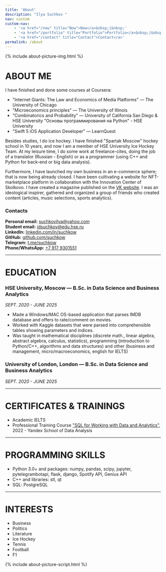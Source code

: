 ```yaml
---
title: 'About'
description: "Ilya Suchkov "  
nav: custom
custom-nav: 
    - '<a href="/now" title="Now">Now</a>&nbsp;|&nbsp;'
    - '<a href="/portfolio" title="Portfolio">Portfolio</a>&nbsp;|&nbsp;'
    - '<a href="/contact" title="Contact">Contact</a>'
permalink: /about
---
```



{% include about-picture-img.html %}

# ABOUT ME
I have finished and done some courses at Coursera:
- "Internet Giants: The Law and Economics of Media Platforms" — The University of Chicago
- "Microeconomics principles" — The University of Illinois
- "Combinatorics and Probability" — University of California San Diego & HSE University "Основы программирования на Python" - HSE University
- "Swift 5 iOS Application Developer" — LearnQuest

Besides studies, I do ice hockey. I have finished "Spartak Moscow" hockey school in 10 years, and now I am a member of HSE University Ice Hockey Team.
At my leisure time, I do some work at freelance-cites, doing the job of a translator (Russian - English) or as a programmer (using C++ and Python for back-end or big data analysis).

Furthermore, I have launched my own business in an e-commerce sphere; that is now being already closed. I have been cultivating a website for NFT-marketplace platform in collaboration with the Innovation Center of Skolkovo. I have created a magazine published on the [VK website](https://vk.com/thewhatyellow). I was an ideological inspirer, gathered and organized a group of friends who created content (articles, music selections, sports analytics).

### Contacts
**Personal email:** [suchkovilya@yahoo.com](mailto:suchkovilya@yahoo.com)<br/>
**Student email:** [idsuchkov@edu.hse.ru](mailto:idsuchkov@edu.hse.ru)<br/>
**LinkedIn:** [linkedin.com/in/suchkow](https://www.linkedin.com/in/suchkow)<br/>
**GitHub:** [github.com/suchkow](https://github.com/suchkow)<br/>
**Telegram:** [t.me/suchkow](https://t.me/suchkow)<br/>
**Phone/WhatsApp:** [+7 917 9301551](tel:+79179301551)<br/>

---

# EDUCATION
### HSE University, Moscow — B.Sc. in Data Science and Business Analytics
*SEPT. 2020 - JUNE 2025*
- Made a Windows/MAC OS-based application that parses IMDB database and offers to rate/comment on movies.
- Worked with Kaggle datasets that were parsed into comprehensible tables showing parameters and indices.
- Was taught in mathematical disciplines (discrete math., linear algebra, abstract algebra, calculus, statistics), programming (introduction to Python/C++, algorithms and data structures) and other (business and management, micro/macroeconomics, english for IELTS)

### University of London, London — B.Sc. in Data Science and Business Analytics
*SEPT. 2020 - JUNE 2025*

---

# CERTIFICATES & TRAININGS
- Academic IELTS
- Professional Training Course ["SQL for Working with Data and Analytics"](https://github.com/suchkow/suchkow.github.io/blob/main/docs/assets/2191271149588794425ilya_suchkov_20222sql00034.pdf), 2022 - Yandex School of Data Analysis

---

# PROGRAMMING SKILLS
- Python 3.0+ and packages: numpy, pandas, scipy, jupyter, pytelegrambotapi, flask, django, Spotify API, Genius API
- C++ and libraries: stl, qt
- SQL: PostgreSQL

---

# INTERESTS
- Business
- Politics
- Literature
- Ice Hockey
- Tennis
- Football
- F1

{% include about-picture-script.html %}